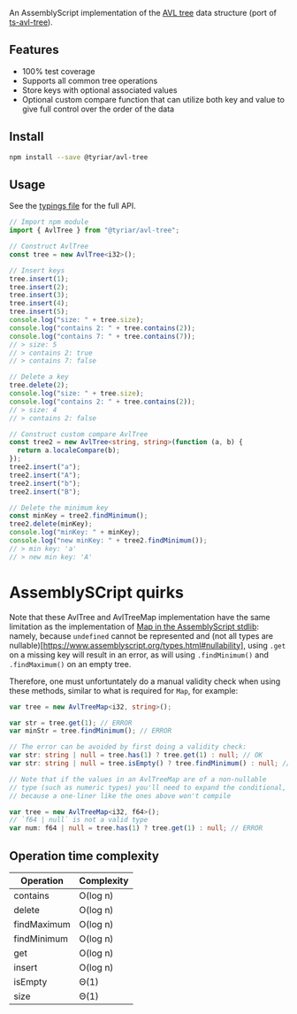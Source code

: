 An AssemblyScript implementation of the [AVL tree](http://www.growingwiththeweb.com/data-structures/avl-tree/overview/) data structure (port of [ts-avl-tree](https://github.com/gwtw/ts-avl-tree)).

## Features

- 100% test coverage
- Supports all common tree operations
- Store keys with optional associated values
- Optional custom compare function that can utilize both key and value to give full control over the order of the data

## Install

```bash
npm install --save @tyriar/avl-tree
```

## Usage

See the [typings file](./typings/avl-tree.d.ts) for the full API.

```typescript
// Import npm module
import { AvlTree } from "@tyriar/avl-tree";

// Construct AvlTree
const tree = new AvlTree<i32>();

// Insert keys
tree.insert(1);
tree.insert(2);
tree.insert(3);
tree.insert(4);
tree.insert(5);
console.log("size: " + tree.size);
console.log("contains 2: " + tree.contains(2));
console.log("contains 7: " + tree.contains(7));
// > size: 5
// > contains 2: true
// > contains 7: false

// Delete a key
tree.delete(2);
console.log("size: " + tree.size);
console.log("contains 2: " + tree.contains(2));
// > size: 4
// > contains 2: false

// Construct custom compare AvlTree
const tree2 = new AvlTree<string, string>(function (a, b) {
  return a.localeCompare(b);
});
tree2.insert("a");
tree2.insert("A");
tree2.insert("b");
tree2.insert("B");

// Delete the minimum key
const minKey = tree2.findMinimum();
tree2.delete(minKey);
console.log("minKey: " + minKey);
console.log("new minKey: " + tree2.findMinimum());
// > min key: 'a'
// > new min key: 'A'
```

# AssemblySCript quirks

Note that these AvlTree and AvlTreeMap implementation have the same limitation as the implementation of [Map in the AssemblyScript stdlib](https://www.assemblyscript.org/stdlib/map.html#constructor): namely, because `undefined` cannot be represented and (not all types are nullable)[https://www.assemblyscript.org/types.html#nullability], using `.get` on a missing key will result in an error, as will using `.findMinimum()` and `.findMaximum()` on an empty tree.

Therefore, one must unfortuntately do a manual validity check when using these methods, similar to what is required for `Map`, for example:

```typescript
var tree = new AvlTreeMap<i32, string>();

var str = tree.get(1); // ERROR
var minStr = tree.findMinimum(); // ERROR

// The error can be avoided by first doing a validity check:
var str: string | null = tree.has(1) ? tree.get(1) : null; // OK
var str: string | null = tree.isEmpty() ? tree.findMinimum() : null; // OK

// Note that if the values in an AvlTreeMap are of a non-nullable
// type (such as numeric types) you'll need to expand the conditional,
// because a one-liner like the ones above won't compile

var tree = new AvlTreeMap<i32, f64>();
// `f64 | null` is not a valid type
var num: f64 | null = tree.has(1) ? tree.get(1) : null; // ERROR
```

## Operation time complexity

| Operation   | Complexity |
| ----------- | ---------- |
| contains    | O(log n)   |
| delete      | O(log n)   |
| findMaximum | O(log n)   |
| findMinimum | O(log n)   |
| get         | O(log n)   |
| insert      | O(log n)   |
| isEmpty     | Θ(1)       |
| size        | Θ(1)       |
